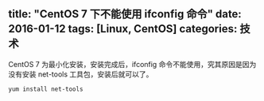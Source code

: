 title: "CentOS 7 下不能使用 ifconfig 命令"
date: 2016-01-12
tags: [Linux, CentOS]
categories: 技术
---

CentOS 7 为最小化安装，安装完成后，ifconfig 命令不能使用，究其原因是因为没有安装 net-tools 工具包，安装后就可以了。

```shell
yum install net-tools
```
